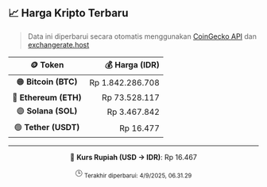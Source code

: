 

<!-- HARGA_KRIPTO -->
## 📈 Harga Kripto Terbaru

> Data ini diperbarui secara otomatis menggunakan [CoinGecko API](https://www.coingecko.com/) dan [exchangerate.host](https://exchangerate.host/)

<div align="center">

| 🪙 Token | 💰 Harga (IDR) |
|:------:|---------------:|
| 🟠 **Bitcoin (BTC)**   | Rp 1.842.286.708 |
| 🔵 **Ethereum (ETH)**  | Rp 73.528.117 |
| 🟣 **Solana (SOL)**    | Rp 3.467.842 |
| 🟢 **Tether (USDT)**   | Rp 16.477 |

---

💱 **Kurs Rupiah (USD → IDR)**: Rp 16.467

🕒 <sub>Terakhir diperbarui: 4/9/2025, 06.31.29</sub>

</div>
<!-- /HARGA_KRIPTO -->